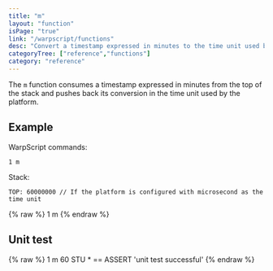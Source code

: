 ```yaml
---
title: "m"
layout: "function"
isPage: "true"
link: "/warpscript/functions"
desc: "Convert a timestamp expressed in minutes to the time unit used by the platform"
categoryTree: ["reference","functions"]
category: "reference"
---
```

 

The `m` function consumes a timestamp expressed in minutes from the top of the stack and pushes back its conversion in the time unit used by the platform.

## Example ##

WarpScript commands:

    1 m

Stack: 

    TOP: 60000000 // If the platform is configured with microsecond as the time unit


{% raw %}
<warp10-warpscript-widget backend="{{backend}}"  exec-endpoint="{{execEndpoint}}">1 m
</warp10-warpscript-widget>
{% endraw %}    


## Unit test ##

{% raw %}
<warp10-warpscript-widget backend="{{backend}}"  exec-endpoint="{{execEndpoint}}">1 m
60 STU * == ASSERT
'unit test successful'
</warp10-warpscript-widget>
{% endraw %}        
